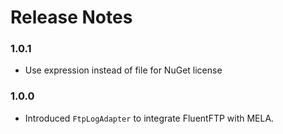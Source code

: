 # Release Notes

### 1.0.1

- Use expression instead of file for NuGet license

### 1.0.0

- Introduced `FtpLogAdapter` to integrate FluentFTP with MELA.
